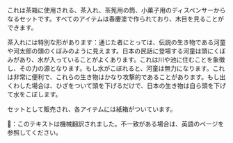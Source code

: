 <p>これは茶箱に使用される、茶入れ、茶筅用の筒、小菓子用のディスペンサーからなるセットです。すべてのアイテムは春慶塗で作られており、木目を見ることができます。</p>
<p>茶入れには特別な形があります：通じた者にとっては、伝説の生き物である河童や河太郎の頭のくぼみのように見えます。日本の民話に登場する河童は頭にくぼみがあり、水が入っていることがよくあります。これは川や池に住むことを象徴し、その力の源となります。もし水がこぼれると、河童は無力になります。これは非常に便利で、これらの生き物はかなり攻撃的であることがあります。もし出くわした場合は、ひざをついて頭を下げるだけで、日本の生き物は自ら頭を下げて水をこぼします。</p>
<p>セットとして販売され、各アイテムには紙箱がついています。</p>
👾：このテキストは機械翻訳されました。不一致がある場合は、英語のページを参照してください。
